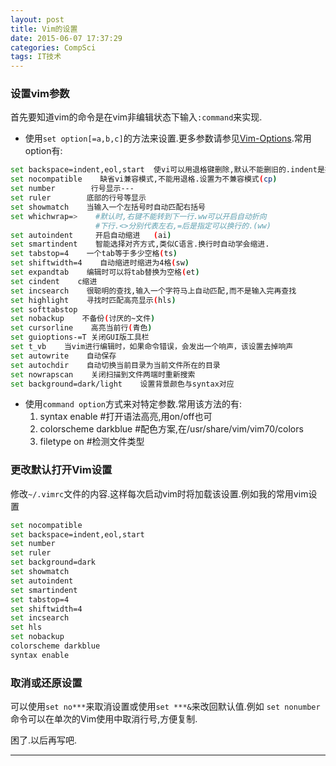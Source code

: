 ```yaml
---
layout: post
title: Vim的设置
date: 2015-06-07 17:37:29
categories: CompSci
tags: IT技术
---
```


### 设置vim参数
首先要知道vim的命令是在vim非编辑状态下输入`:command`来实现.

- 使用`set option[=a,b,c]`的方法来设置.更多参数请参见[Vim-Options](http://vimcdoc.sourceforge.net/doc/quickref.html#Q_op).常用option有:  

~~~~  bash
set backspace=indent,eol,start  使vi可以用退格键删除,默认不能删旧的.indent是指可以删除字段缩进,eol是可以通过退格键合并两行,start则是可以删除插入前的输入(bs)
set nocompatible    缺省vi兼容模式,不能用退格.设置为不兼容模式(cp)
set number        行号显示---
set ruler        底部的行号等显示
set showmatch    当输入一个左括号时自动匹配右括号
set whichwrap=>    #默认时,右键不能转到下一行.ww可以开启自动折向
                   #下行.<>分别代表左右,=后是指定可以换行的.(ww)
set autoindent     开启自动缩进   (ai)
set smartindent    智能选择对齐方式,类似C语言.换行时自动学会缩进.
set tabstop=4    一个tab等于多少空格(ts)
set shiftwidth=4    自动缩进时缩进为4格(sw)
set expandtab    编辑时可以将tab替换为空格(et)
set cindent    c缩进
set incsearch    很聪明的查找,输入一个字符马上自动匹配,而不是输入完再查找
set highlight    寻找时匹配高亮显示(hls)
set softtabstop
set nobackup    不备份(讨厌的~文件)
set cursorline    高亮当前行(青色)
set guioptions-=T 关闭GUI版工具栏
set t_vb    当vim进行编辑时，如果命令错误，会发出一个响声，该设置去掉响声
set autowrite    自动保存
set autochdir    自动切换当前目录为当前文件所在的目录
set nowrapscan    关闭扫描到文件两端时重新搜索
set background=dark/light    设置背景颜色与syntax对应     
~~~~

- 使用`command option`方式来对特定参数.常用该方法的有:  
  1. syntax enable      #打开语法高亮,用on/off也可
  2. colorscheme darkblue   #配色方案,在/usr/share/vim/vim70/colors
  3. filetype on    #检测文件类型

### 更改默认打开Vim设置
修改`~/.vimrc`文件的内容.这样每次启动vim时将加载该设置.例如我的常用vim设置

~~~ bash
set nocompatible
set backspace=indent,eol,start
set number
set ruler
set background=dark
set showmatch
set autoindent
set smartindent
set tabstop=4
set shiftwidth=4
set incsearch
set hls
set nobackup
colorscheme darkblue
syntax enable
~~~

### 取消或还原设置
可以使用`set no***`来取消设置或使用`set ***&`来改回默认值.例如
`set nonumber` 命令可以在单次的Vim使用中取消行号,方便复制.

困了.以后再写吧.

---
